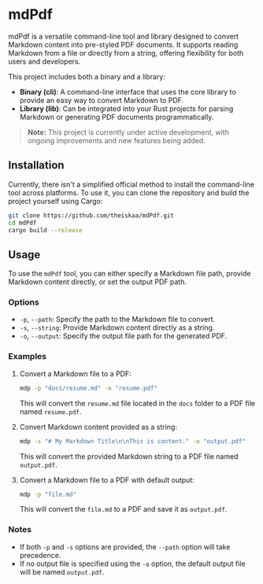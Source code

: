 # mdPdf
mdPdf is a versatile command-line tool and library designed to convert Markdown content into pre-styled PDF documents. It supports reading Markdown from a file or directly from a string, offering flexibility for both users and developers.

This project includes both a binary and a library:
- **Binary (cli)**: A command-line interface that uses the core library to provide an easy way to convert Markdown to PDF.
- **Library (lib)**: Can be integrated into your Rust projects for parsing Markdown or generating PDF documents programmatically.

> **Note:** This project is currently under active development, with ongoing improvements and new features being added.

## Installation
Currently, there isn't a simplified official method to install the command-line tool across platforms. To use it, you can clone the repository and build the project yourself using Cargo:

```bash
git clone https://github.com/theiskaa/mdPdf.git
cd mdPdf
cargo build --release
```

## Usage

To use the `mdPdf` tool, you can either specify a Markdown file path, provide Markdown content directly, or set the output PDF path.

### Options

- `-p`, `--path`: Specify the path to the Markdown file to convert.
- `-s`, `--string`: Provide Markdown content directly as a string.
- `-o`, `--output`: Specify the output file path for the generated PDF.

### Examples

1. Convert a Markdown file to a PDF:

   ```bash
   mdp -p "docs/resume.md" -o "resume.pdf"
   ```

   This will convert the `resume.md` file located in the `docs` folder to a PDF file named `resume.pdf`.

2. Convert Markdown content provided as a string:

   ```bash
   mdp -s "# My Markdown Title\n\nThis is content." -o "output.pdf"
   ```

   This will convert the provided Markdown string to a PDF file named `output.pdf`.

3. Convert a Markdown file to a PDF with default output:

   ```bash
   mdp -p "file.md"
   ```

   This will convert the `file.md` to a PDF and save it as `output.pdf`.

### Notes

- If both `-p` and `-s` options are provided, the `--path` option will take precedence.
- If no output file is specified using the `-o` option, the default output file will be named `output.pdf`.
